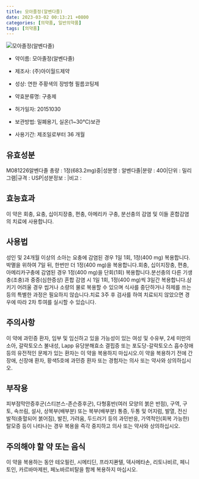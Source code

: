 ```yaml
---
title: 모아졸정(알벤다졸)
date: 2023-03-02 00:13:21 +0800
categories: [의약품, 일반의약품]
tags: [의약품]
---
```

![모아졸정(알벤다졸)](https://nedrug.mfds.go.kr/pbp/cmn/itemImageDownload/1NOwp2F6I4j)

- 약이름: 모아졸정(알벤다졸)
- 제조사: (주)아이월드제약
- 성상: 연한 주황색의 장방형 필름코팅제

- 약효분류명: 구충제
- 허가일자: 20151030
- 보관방법: 밀폐용기, 실온(1~30℃)보관
- 사용기간: 제조일로부터 36 개월
## 유효성분
M081226알벤다졸
총량 : 1정(683.2mg)중|성분명 : 알벤다졸|분량 : 400|단위 : 밀리그램|규격 : USP|성분정보 : |비고 :
## 효능효과
이 약은 회충, 요충, 십이지장충, 편충, 아메리카 구충, 분선충의 감염 및 이들 혼합감염의 치료에 사용합니다.
## 사용법
성인 및 24개월 이상의 소아는 요충에 감염된 경우 1일 1회, 1정(400 mg) 복용합니다. 박멸을 위하여 7일 뒤, 한번만 더 1정(400 mg)을 복용합니다.회충, 십이지장충, 편충, 아메리카구충에 감염된 경우 1정(400 mg)을 단회(1회) 복용합니다.분선충의 다른 기생충(조충)과 중증(심한증상) 혼합 감염 시 1일 1회, 1정(400 mg)씩 3일간 복용합니다.삼키기 어려울 경우 씹거나 소량의 물로 복용할 수 있으며 식사를 중단하거나 하제를 쓰는 등의 특별한 과정은 필요하지 않습니다.치료 3주 후 검사를 하여 치료되지 않았으면 경우에 따라 2차 투여를 실시할 수 있습니다.
## 주의사항
이 약에 과민증 환자, 임부 및 임신하고 있을 가능성이 있는 여성 및 수유부, 2세 미만의 소아, 갈락토오스 불내성, Lapp 유당분해효소 결핍증 또는 포도당-갈락토오스 흡수장애 등의 유전적인 문제가 있는 환자는 이 약을 복용하지 마십시오.이 약을 복용하기 전에 간장애, 신장애 환자, 황색5호에 과민증 환자 또는 경험자는 의사 또는 약사와 상의하십시오.
## 부작용
피부점막안증후군(스티븐스-존슨증후군), 다형홍반(여러 모양의 붉은 반점), 구역, 구토, 속쓰림, 설사, 상복부(배부분) 또는 복부(배부분) 통증, 두통 및 어지럼, 발열, 전신 발적(충혈되어 붉어짐), 발진, 가려움, 두드러기 등의 과민반응, 가역적인(회복 가능한) 탈모증 등이 나타나는 경우 복용을 즉각 중지하고 의사 또는 약사와 상의하십시오.
## 주의해야 할 약 또는 음식
이 약을 복용하는 동안 테오필린, 시메티딘, 프라지콴텔, 덱사메타손, 리토나비르, 페니토인, 카르바마제핀, 페노바르비탈을 함께 복용하지 마십시오.

